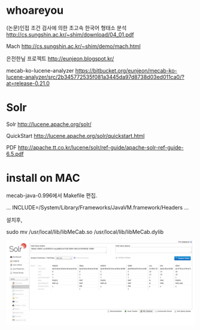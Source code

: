 # whoareyou

(논문)인접 조건 검사에 의한 초고속 한국어 형태소 분석
http://cs.sungshin.ac.kr/~shim/download/04_01.pdf

Mach
http://cs.sungshin.ac.kr/~shim/demo/mach.html

은전한닢 프로젝트
http://eunjeon.blogspot.kr/

mecab-ko-lucene-analyzer
https://bitbucket.org/eunjeon/mecab-ko-lucene-analyzer/src/2b345772535f081a3445da97d8738d03ed011ca0/?at=release-0.21.0

# Solr

Solr
http://lucene.apache.org/solr/

QuickStart
http://lucene.apache.org/solr/quickstart.html

PDF
http://apache.tt.co.kr/lucene/solr/ref-guide/apache-solr-ref-guide-6.5.pdf


# install on MAC

mecab-java-0.996에서 Makefile 편집.

...
INCLUDE=/System/Library/Frameworks/JavaVM.framework/Headers
...

설치후,

sudo mv /usr/local/lib/libMeCab.so /usr/local/lib/libMeCab.dylib


![Alt text](https://github.com/khjoon0204/whoareyou/blob/master/done1.png)
